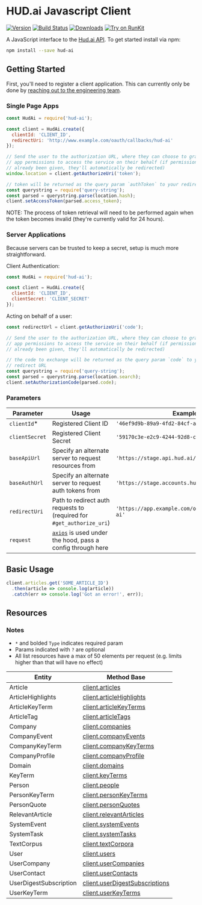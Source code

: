 # HUD.ai Javascript Client

[![Version][npm-version-badge]][npm-version-link]
[![Build Status][build-status-badge]][build-status-link]
[![Downloads][downloads-badge]][downloads-link]
[![Try on RunKit][runkit-badge]][runkit-link]

A JavaScript interface to the [Hud.ai API][hud-ai-docs-link]. To get started
install via npm:

```bash
npm install --save hud-ai
```

## Getting Started

First, you'll need to register a client application. This can currently only be
done by [reaching out to the engineering team](mailto:engineering@hud.ai).

### Single Page Apps

```js
const HudAi = require('hud-ai');

const client = HudAi.create({
  clientId: 'CLIENT_ID',
  redirectUri: 'http://www.example.com/oauth/callbacks/hud-ai'
});

// Send the user to the authorization URL, where they can choose to grant your
// app permissions to access the service on their behalf (if permission has
// already been given, they'll automatically be redirected)
window.location = client.getAuthorizeUri('token');

// token will be returned as the query param `authToken` to your redirect URL
const querystring = require('query-string');
const parsed = querystring.parse(location.hash);
client.setAccessToken(parsed.access_token);
```

NOTE: The process of token retrieval will need to be performed again when the
token becomes invalid (they're currently valid for 24 hours).

### Server Applications

Because servers can be trusted to keep a secret, setup is much more
straightforward.

Client Authentication:

```js
const HudAi = require('hud-ai');

const client = HudAi.create({
  clientId: 'CLIENT_ID',
  clientSecret: 'CLIENT_SECRET'
});
```

Acting on behalf of a user:

```js
const redirectUrl = client.getAuthorizeUri('code');

// Send the user to the authorization URL, where they can choose to grant your
// app permissions to access the service on their behalf (if permission has
// already been given, they'll automatically be redirected)

// the code to exchange will be returned as the query param `code` to your
// redirect URL
const querystring = require('query-string');
const parsed = querystring.parse(location.search);
client.setAuthorizationCode(parsed.code);
```

### Parameters

| Parameter | Usage | Example |
|-----------|-------|---------|
| `clientId`*    | Registered Client ID | `'46ef9d9b-89a9-4fd2-84cf-af6de31f2618'` |
| `clientSecret` | Registered Client Secret | `'59170c3e-e2c9-4244-92d8-c3595d4af325'` |
| `baseApiUrl`   | Specify an alternate server to request resources from | `'https://stage.api.hud.ai/v1'` |
| `baseAuthUrl`  | Specify an alternate server to request auth tokens from | `'https://stage.accounts.hud.ai'` |
| `redirectUri`  | Path to redirect auth requests to (required for `#get_authorize_uri`) | `'https://app.example.com/oauth/callbacks/hud-ai'` |
| `request`      | [`axios`][axios-project-link] is used under the hood, pass a config through here | |

## Basic Usage

```js
client.articles.get('SOME_ARTICLE_ID')
  .then(article => console.log(article))
  .catch(err => console.log('Got an error!', err));
```

## Resources

### Notes

* `*` and bolded `Type` indicates required param
* Params indicated with `?` are optional
* All list resources have a max of 50 elements per request (e.g. limits higher than that will have no effect)

| Entity | Method Base |
|--------|-------------|
| Article | [client.articles](docs/Article.md) |
| ArticleHighlights | [client.articleHighlights](docs/ArticleHighlights.d') |
| ArticleKeyTerm | [client.articleKeyTerms](docs/ArticleKeyTerm.md) |
| ArticleTag | [client.articleTags](docs/ArticleTag.md) |
| Company | [client.companies](docs/Company.md) |
| CompanyEvent | [client.companyEvents](docs/CompanyEvent.md) |
| CompanyKeyTerm | [client.companyKeyTerms](docs/CompanyKeyTerm.md) |
| CompanyProfile | [client.companyProfile](docs/CompanyProfile.md) |
| Domain | [client.domains](docs/Domain.md) |
| KeyTerm | [client.keyTerms](docs/KeyTerm.md) |
| Person | [client.people](docs/Person.md) |
| PersonKeyTerm | [client.personKeyTerms](docs/PersonKeyTerm.md) |
| PersonQuote | [client.personQuotes](docs/PersonQuote.md) |
| RelevantArticle | [client.relevantArticles](docs/RelevantArticle.md) |
| SystemEvent | [client.systemEvents](docs/SystemEvent.md) |
| SystemTask | [client.systemTasks](docs/SystemTask.md) |
| TextCorpus | [client.textCorpora](docs/TextCorpus.md) |
| User | [client.users](docs/User.md) |
| UserCompany | [client.userCompanies](docs/UserCompany.md) |
| UserContact | [client.userContacts](docs/UserContact.md) |
| UserDigestSubscription | [client.userDigestSubscriptions](docs/UserDigestSubscription.md) |
| UserKeyTerm | [client.userKeyTerms](docs/UserKeyTerm.md) |

[npm-version-badge]: https://img.shields.io/npm/v/hud-ai.svg
[npm-version-link]: https://www.npmjs.org/package/hud-ai
[build-status-badge]: https://travis-ci.org/FoundryAI/hud-ai-js.svg?branch=master
[build-status-link]: https://travis-ci.org/FoundryAI/hud-ai-js
[downloads-badge]: https://img.shields.io/npm/dm/hud-ai.svg
[downloads-link]: https://www.npmjs.com/package/hud-ai
[runkit-badge]: https://badge.runkitcdn.com/hud-ai.svg
[runkit-link]: https://runkit.com/npm/hud-ai-node

[axios-project-link]: https://github.com/mzabriskie/axios#request-config
[hud-ai-docs-link]: https://docs.hud.ai
[project-config-link]: https://github.com/FoundryAI/hud-ai-node/blob/master/lib/util/ClientConfigFactory.ts#L16
